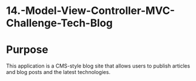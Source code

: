 # 14.-Model-View-Controller-MVC-Challenge-Tech-Blog

# Purpose
This application is a CMS-style blog site that allows users to publish articles and blog posts and the latest technologies. 